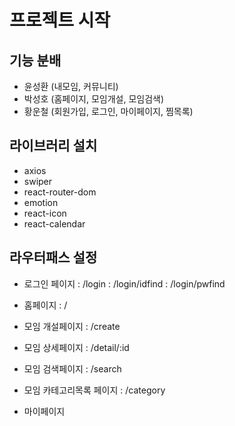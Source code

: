 # 프로젝트 시작

## 기능 분배

- 윤성환 (내모임, 커뮤니티)
- 박성호 (홈페이지, 모임개설, 모임검색)
- 황운철 (회원가입, 로그인, 마이페이지, 찜목록)

## 라이브러리 설치

- axios
- swiper
- react-router-dom
- emotion
- react-icon
- react-calendar

## 라우터패스 설정

- 로그인 페이지
  : /login
  : /login/idfind
  : /login/pwfind

- 홈페이지
  : /

- 모임 개설페이지
  : /create
- 모임 상세페이지
  : /detail/:id
- 모임 검색페이지
  : /search
- 모임 카테고리목록 페이지
  : /category
- 마이페이지
